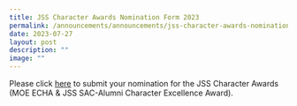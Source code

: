 ```yaml
---
title: JSS Character Awards Nomination Form 2023
permalink: /announcements/announcements/jss-character-awards-nomination-form-2023/
date: 2023-07-27
layout: post
description: ""
image: ""
---
```

Please click [here](https://docs.google.com/forms/d/e/1FAIpQLSe8rS-w29xuLicaT-ApTn-JejTKxRDKDVxQf47N3LV7pFl1tg/viewform) to submit your nomination for the JSS Character Awards (MOE ECHA & JSS SAC-Alumni Character Excellence Award).